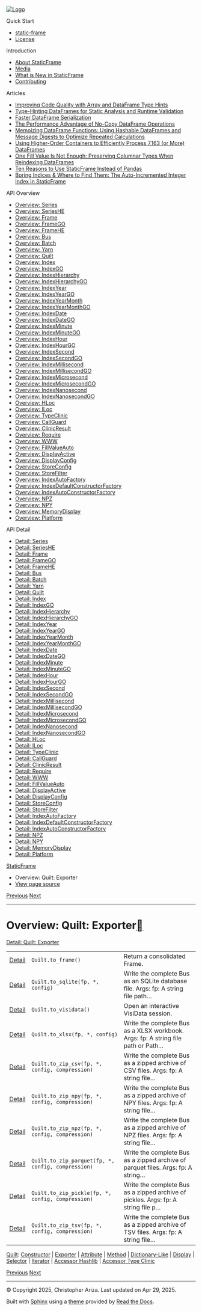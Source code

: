 [![Logo](../_static/sf-logo-web_icon-small.png)](../index.html)

Quick Start

* [static-frame](../readme.html)
* [License](../license.html)

Introduction

* [About StaticFrame](../intro.html)
* [Media](../intro.html#media)
* [What is New in StaticFrame](../new.html)
* [Contributing](../contributing.html)

Articles

* [Improving Code Quality with Array and DataFrame Type Hints](../articles/guard.html)
* [Type-Hinting DataFrames for Static Analysis and Runtime Validation](../articles/ftyping.html)
* [Faster DataFrame Serialization](../articles/serialize.html)
* [The Performance Advantage of No-Copy DataFrame Operations](../articles/no_copy.html)
* [Memoizing DataFrame Functions: Using Hashable DataFrames and Message Digests to Optimize Repeated Calculations](../articles/hash.html)
* [Using Higher-Order Containers to Efficiently Process 7,163 (or More) DataFrames](../articles/uhoc.html)
* [One Fill Value Is Not Enough: Preserving Columnar Types When Reindexing DataFrames](../articles/fill_value.html)
* [Ten Reasons to Use StaticFrame Instead of Pandas](../articles/upgrade.html)
* [Boring Indices & Where to Find Them: The Auto-Incremented Integer Index in StaticFrame](../articles/aiii.html)

API Overview

* [Overview: Series](series.html)
* [Overview: SeriesHE](series_he.html)
* [Overview: Frame](frame.html)
* [Overview: FrameGO](frame_go.html)
* [Overview: FrameHE](frame_he.html)
* [Overview: Bus](bus.html)
* [Overview: Batch](batch.html)
* [Overview: Yarn](yarn.html)
* [Overview: Quilt](quilt.html)
* [Overview: Index](index.html)
* [Overview: IndexGO](index_go.html)
* [Overview: IndexHierarchy](index_hierarchy.html)
* [Overview: IndexHierarchyGO](index_hierarchy_go.html)
* [Overview: IndexYear](index_year.html)
* [Overview: IndexYearGO](index_year_go.html)
* [Overview: IndexYearMonth](index_year_month.html)
* [Overview: IndexYearMonthGO](index_year_month_go.html)
* [Overview: IndexDate](index_date.html)
* [Overview: IndexDateGO](index_date_go.html)
* [Overview: IndexMinute](index_minute.html)
* [Overview: IndexMinuteGO](index_minute_go.html)
* [Overview: IndexHour](index_hour.html)
* [Overview: IndexHourGO](index_hour_go.html)
* [Overview: IndexSecond](index_second.html)
* [Overview: IndexSecondGO](index_second_go.html)
* [Overview: IndexMillisecond](index_millisecond.html)
* [Overview: IndexMillisecondGO](index_millisecond_go.html)
* [Overview: IndexMicrosecond](index_microsecond.html)
* [Overview: IndexMicrosecondGO](index_microsecond_go.html)
* [Overview: IndexNanosecond](index_nanosecond.html)
* [Overview: IndexNanosecondGO](index_nanosecond_go.html)
* [Overview: HLoc](hloc.html)
* [Overview: ILoc](iloc.html)
* [Overview: TypeClinic](type_clinic.html)
* [Overview: CallGuard](call_guard.html)
* [Overview: ClinicResult](clinic_result.html)
* [Overview: Require](require.html)
* [Overview: WWW](www.html)
* [Overview: FillValueAuto](fill_value_auto.html)
* [Overview: DisplayActive](display_active.html)
* [Overview: DisplayConfig](display_config.html)
* [Overview: StoreConfig](store_config.html)
* [Overview: StoreFilter](store_filter.html)
* [Overview: IndexAutoFactory](index_auto_factory.html)
* [Overview: IndexDefaultConstructorFactory](index_default_constructor_factory.html)
* [Overview: IndexAutoConstructorFactory](index_auto_constructor_factory.html)
* [Overview: NPZ](npz.html)
* [Overview: NPY](npy.html)
* [Overview: MemoryDisplay](memory_display.html)
* [Overview: Platform](platform.html)

API Detail

* [Detail: Series](../api_detail/series.html)
* [Detail: SeriesHE](../api_detail/series_he.html)
* [Detail: Frame](../api_detail/frame.html)
* [Detail: FrameGO](../api_detail/frame_go.html)
* [Detail: FrameHE](../api_detail/frame_he.html)
* [Detail: Bus](../api_detail/bus.html)
* [Detail: Batch](../api_detail/batch.html)
* [Detail: Yarn](../api_detail/yarn.html)
* [Detail: Quilt](../api_detail/quilt.html)
* [Detail: Index](../api_detail/index.html)
* [Detail: IndexGO](../api_detail/index_go.html)
* [Detail: IndexHierarchy](../api_detail/index_hierarchy.html)
* [Detail: IndexHierarchyGO](../api_detail/index_hierarchy_go.html)
* [Detail: IndexYear](../api_detail/index_year.html)
* [Detail: IndexYearGO](../api_detail/index_year_go.html)
* [Detail: IndexYearMonth](../api_detail/index_year_month.html)
* [Detail: IndexYearMonthGO](../api_detail/index_year_month_go.html)
* [Detail: IndexDate](../api_detail/index_date.html)
* [Detail: IndexDateGO](../api_detail/index_date_go.html)
* [Detail: IndexMinute](../api_detail/index_minute.html)
* [Detail: IndexMinuteGO](../api_detail/index_minute_go.html)
* [Detail: IndexHour](../api_detail/index_hour.html)
* [Detail: IndexHourGO](../api_detail/index_hour_go.html)
* [Detail: IndexSecond](../api_detail/index_second.html)
* [Detail: IndexSecondGO](../api_detail/index_second_go.html)
* [Detail: IndexMillisecond](../api_detail/index_millisecond.html)
* [Detail: IndexMillisecondGO](../api_detail/index_millisecond_go.html)
* [Detail: IndexMicrosecond](../api_detail/index_microsecond.html)
* [Detail: IndexMicrosecondGO](../api_detail/index_microsecond_go.html)
* [Detail: IndexNanosecond](../api_detail/index_nanosecond.html)
* [Detail: IndexNanosecondGO](../api_detail/index_nanosecond_go.html)
* [Detail: HLoc](../api_detail/hloc.html)
* [Detail: ILoc](../api_detail/iloc.html)
* [Detail: TypeClinic](../api_detail/type_clinic.html)
* [Detail: CallGuard](../api_detail/call_guard.html)
* [Detail: ClinicResult](../api_detail/clinic_result.html)
* [Detail: Require](../api_detail/require.html)
* [Detail: WWW](../api_detail/www.html)
* [Detail: FillValueAuto](../api_detail/fill_value_auto.html)
* [Detail: DisplayActive](../api_detail/display_active.html)
* [Detail: DisplayConfig](../api_detail/display_config.html)
* [Detail: StoreConfig](../api_detail/store_config.html)
* [Detail: StoreFilter](../api_detail/store_filter.html)
* [Detail: IndexAutoFactory](../api_detail/index_auto_factory.html)
* [Detail: IndexDefaultConstructorFactory](../api_detail/index_default_constructor_factory.html)
* [Detail: IndexAutoConstructorFactory](../api_detail/index_auto_constructor_factory.html)
* [Detail: NPZ](../api_detail/npz.html)
* [Detail: NPY](../api_detail/npy.html)
* [Detail: MemoryDisplay](../api_detail/memory_display.html)
* [Detail: Platform](../api_detail/platform.html)

[StaticFrame](../index.html)

* Overview: Quilt: Exporter
* [View page source](../_sources/api_overview/quilt-exporter.rst.txt)

[Previous](quilt-constructor.html "Overview: Quilt: Constructor")
[Next](quilt-attribute.html "Overview: Quilt: Attribute")

---

# Overview: Quilt: Exporter[](#overview-quilt-exporter "Link to this heading")

[Detail: Quilt: Exporter](../api_detail/quilt-exporter.html#api-detail-quilt-exporter)

|  |  |  |
| --- | --- | --- |
| [Detail](../api_detail/quilt-exporter.html#api-sig-quilt-to-frame) | `Quilt.to_frame()` | Return a consolidated Frame. |
| [Detail](../api_detail/quilt-exporter.html#api-sig-quilt-to-sqlite) | `Quilt.to_sqlite(fp, *, config)` | Write the complete Bus as an SQLite database file. Args: fp: A string file path… |
| [Detail](../api_detail/quilt-exporter.html#api-sig-quilt-to-visidata) | `Quilt.to_visidata()` | Open an interactive VisiData session. |
| [Detail](../api_detail/quilt-exporter.html#api-sig-quilt-to-xlsx) | `Quilt.to_xlsx(fp, *, config)` | Write the complete Bus as a XLSX workbook. Args: fp: A string file path or Path… |
| [Detail](../api_detail/quilt-exporter.html#api-sig-quilt-to-zip-csv) | `Quilt.to_zip_csv(fp, *, config, compression)` | Write the complete Bus as a zipped archive of CSV files. Args: fp: A string file… |
| [Detail](../api_detail/quilt-exporter.html#api-sig-quilt-to-zip-npy) | `Quilt.to_zip_npy(fp, *, config, compression)` | Write the complete Bus as a zipped archive of NPY files. Args: fp: A string file… |
| [Detail](../api_detail/quilt-exporter.html#api-sig-quilt-to-zip-npz) | `Quilt.to_zip_npz(fp, *, config, compression)` | Write the complete Bus as a zipped archive of NPZ files. Args: fp: A string file… |
| [Detail](../api_detail/quilt-exporter.html#api-sig-quilt-to-zip-parquet) | `Quilt.to_zip_parquet(fp, *, config, compression)` | Write the complete Bus as a zipped archive of parquet files. Args: fp: A string… |
| [Detail](../api_detail/quilt-exporter.html#api-sig-quilt-to-zip-pickle) | `Quilt.to_zip_pickle(fp, *, config, compression)` | Write the complete Bus as a zipped archive of pickles. Args: fp: A string file p… |
| [Detail](../api_detail/quilt-exporter.html#api-sig-quilt-to-zip-tsv) | `Quilt.to_zip_tsv(fp, *, config, compression)` | Write the complete Bus as a zipped archive of TSV files. Args: fp: A string file… |

[Quilt](quilt.html#api-overview-quilt): [Constructor](quilt-constructor.html#api-overview-quilt-constructor) | [Exporter](#api-overview-quilt-exporter) | [Attribute](quilt-attribute.html#api-overview-quilt-attribute) | [Method](quilt-method.html#api-overview-quilt-method) | [Dictionary-Like](quilt-dictionary_like.html#api-overview-quilt-dictionary-like) | [Display](quilt-display.html#api-overview-quilt-display) | [Selector](quilt-selector.html#api-overview-quilt-selector) | [Iterator](quilt-iterator.html#api-overview-quilt-iterator) | [Accessor Hashlib](quilt-accessor_hashlib.html#api-overview-quilt-accessor-hashlib) | [Accessor Type Clinic](quilt-accessor_type_clinic.html#api-overview-quilt-accessor-type-clinic)

[Previous](quilt-constructor.html "Overview: Quilt: Constructor")
[Next](quilt-attribute.html "Overview: Quilt: Attribute")

---

© Copyright 2025, Christopher Ariza.
Last updated on Apr 29, 2025.

Built with [Sphinx](https://www.sphinx-doc.org/) using a
[theme](https://github.com/readthedocs/sphinx_rtd_theme)
provided by [Read the Docs](https://readthedocs.org).